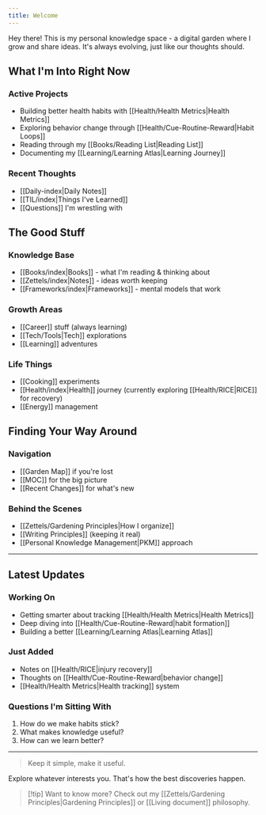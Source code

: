 ```yaml
---
title: Welcome
---
```


Hey there! This is my personal knowledge space - a digital garden where I grow and share ideas. It's always evolving, just like our thoughts should.

## What I'm Into Right Now

### Active Projects

- Building better health habits with [[Health/Health Metrics|Health Metrics]]
- Exploring behavior change through [[Health/Cue-Routine-Reward|Habit Loops]]
- Reading through my [[Books/Reading List|Reading List]]
- Documenting my [[Learning/Learning Atlas|Learning Journey]]

### Recent Thoughts

- [[Daily-index|Daily Notes]]
- [[TIL/index|Things I've Learned]]
- [[Questions]] I'm wrestling with

## The Good Stuff

### Knowledge Base

- [[Books/index|Books]] - what I'm reading & thinking about
- [[Zettels/index|Notes]] - ideas worth keeping
- [[Frameworks/index|Frameworks]] - mental models that work

### Growth Areas

- [[Career]] stuff (always learning)
- [[Tech/Tools|Tech]] explorations
- [[Learning]] adventures

### Life Things

- [[Cooking]] experiments
- [[Health/index|Health]] journey (currently exploring [[Health/RICE|RICE]] for recovery)
- [[Energy]] management

## Finding Your Way Around

### Navigation

- [[Garden Map]] if you're lost
- [[MOC]] for the big picture
- [[Recent Changes]] for what's new

### Behind the Scenes

- [[Zettels/Gardening Principles|How I organize]]
- [[Writing Principles]] (keeping it real)
- [[Personal Knowledge Management|PKM]] approach

---

## Latest Updates

### Working On

- Getting smarter about tracking [[Health/Health Metrics|Health Metrics]]
- Deep diving into [[Health/Cue-Routine-Reward|habit formation]]
- Building a better [[Learning/Learning Atlas|Learning Atlas]]

### Just Added

- Notes on [[Health/RICE|injury recovery]]
- Thoughts on [[Health/Cue-Routine-Reward|behavior change]]
- [[Health/Health Metrics|Health tracking]] system

### Questions I'm Sitting With

1. How do we make habits stick?
2. What makes knowledge useful?
3. How can we learn better?

---

> Keep it simple, make it useful.

Explore whatever interests you. That's how the best discoveries happen.

> [!tip] Want to know more?
> Check out my [[Zettels/Gardening Principles|Gardening Principles]] or [[Living document]] philosophy.
